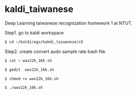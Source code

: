 # kaldi_taiwanese
Deep Learning taiwanese recognization homework 1 at NTUT.


Step1. go to kaldi workspace

``` bash
$ cd ~/kaldi/egs/kakdi_taiwanese/s5
```

Step2. create convert audo sample rate bash file.

``` bash
$ cat > wav22k_16k.sh
```

``` bash
$ gedit  wav22k_16k.sh
```

``` bash
$ chmod +x wav22k_16k.sh
```

``` bash
$ ./wav22k_16k.sh
```
